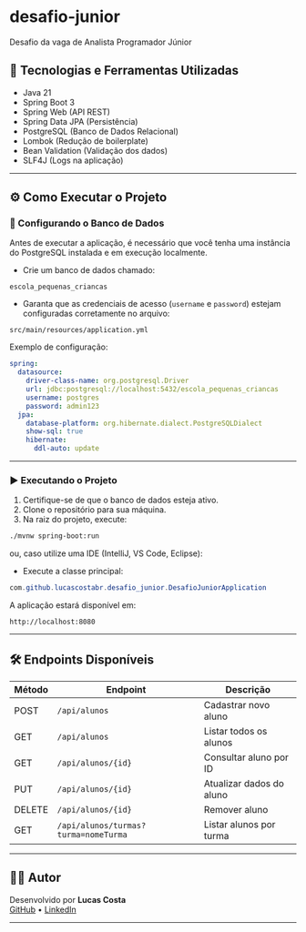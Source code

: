 # desafio-junior
Desafio da vaga de Analista Programador Júnior

## 🚀 Tecnologias e Ferramentas Utilizadas

- Java 21
- Spring Boot 3
- Spring Web (API REST)
- Spring Data JPA (Persistência)
- PostgreSQL (Banco de Dados Relacional)
- Lombok (Redução de boilerplate)
- Bean Validation (Validação dos dados)
- SLF4J (Logs na aplicação)

---

## ⚙️ Como Executar o Projeto

### 🏦 Configurando o Banco de Dados

Antes de executar a aplicação, é necessário que você tenha uma instância do PostgreSQL instalada e em execução localmente.

- Crie um banco de dados chamado:

```
escola_pequenas_criancas
```

- Garanta que as credenciais de acesso (`username` e `password`) estejam configuradas corretamente no arquivo:

```
src/main/resources/application.yml
```

Exemplo de configuração:

```yaml
spring:
  datasource:
    driver-class-name: org.postgresql.Driver
    url: jdbc:postgresql://localhost:5432/escola_pequenas_criancas
    username: postgres
    password: admin123
  jpa:
    database-platform: org.hibernate.dialect.PostgreSQLDialect
    show-sql: true
    hibernate:
      ddl-auto: update
```

---

### ▶️ Executando o Projeto

1. Certifique-se de que o banco de dados esteja ativo.
2. Clone o repositório para sua máquina.
3. Na raiz do projeto, execute:

```bash
./mvnw spring-boot:run
```

ou, caso utilize uma IDE (IntelliJ, VS Code, Eclipse):

- Execute a classe principal:

```java
com.github.lucascostabr.desafio_junior.DesafioJuniorApplication
```

A aplicação estará disponível em:

```
http://localhost:8080
```

---

## 🛠️ Endpoints Disponíveis

| Método | Endpoint                                  | Descrição                          |
|--------|-------------------------------------------|-------------------------------------|
| POST   | `/api/alunos`                            | Cadastrar novo aluno                |
| GET    | `/api/alunos`                            | Listar todos os alunos              |
| GET    | `/api/alunos/{id}`                       | Consultar aluno por ID              |
| PUT    | `/api/alunos/{id}`                       | Atualizar dados do aluno            |
| DELETE | `/api/alunos/{id}`                       | Remover aluno                       |
| GET    | `/api/alunos/turmas?turma=nomeTurma`          | Listar alunos por turma             |

---

## 🧑‍💻 Autor

Desenvolvido por **Lucas Costa**  
[GitHub](https://github.com/lucascosta-br) • [LinkedIn](https://www.linkedin.com/in/lucascosta-br)

---
